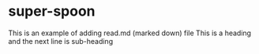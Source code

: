 # super-spoon

This is an example of adding read.md (marked down) file
This is a heading and the next line is sub-heading
